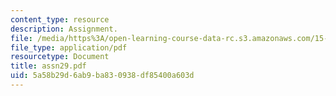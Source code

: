 ```yaml
---
content_type: resource
description: Assignment.
file: /media/https%3A/open-learning-course-data-rc.s3.amazonaws.com/15-988-system-dynamics-self-study-fall-1998-spring-1999/5a58b29d6ab9ba830938df85400a603d_assn29.pdf
file_type: application/pdf
resourcetype: Document
title: assn29.pdf
uid: 5a58b29d-6ab9-ba83-0938-df85400a603d
---
```

